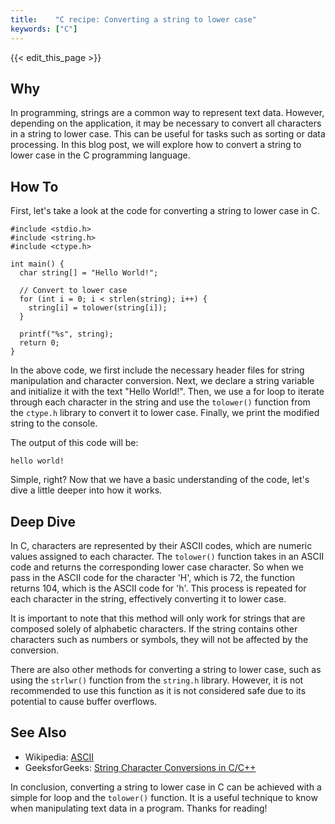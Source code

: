 ```yaml
---
title:    "C recipe: Converting a string to lower case"
keywords: ["C"]
---
```


{{< edit_this_page >}}

## Why
In programming, strings are a common way to represent text data. However, depending on the application, it may be necessary to convert all characters in a string to lower case. This can be useful for tasks such as sorting or data processing. In this blog post, we will explore how to convert a string to lower case in the C programming language.

## How To
First, let's take a look at the code for converting a string to lower case in C.

```
#include <stdio.h>
#include <string.h>
#include <ctype.h>

int main() {
  char string[] = "Hello World!";
  
  // Convert to lower case
  for (int i = 0; i < strlen(string); i++) {
    string[i] = tolower(string[i]);
  }
  
  printf("%s", string);
  return 0;
}
```

In the above code, we first include the necessary header files for string manipulation and character conversion. Next, we declare a string variable and initialize it with the text "Hello World!". Then, we use a for loop to iterate through each character in the string and use the `tolower()` function from the `ctype.h` library to convert it to lower case. Finally, we print the modified string to the console.

The output of this code will be:

```
hello world!
```

Simple, right? Now that we have a basic understanding of the code, let's dive a little deeper into how it works.

## Deep Dive
In C, characters are represented by their ASCII codes, which are numeric values assigned to each character. The `tolower()` function takes in an ASCII code and returns the corresponding lower case character. So when we pass in the ASCII code for the character 'H', which is 72, the function returns 104, which is the ASCII code for 'h'. This process is repeated for each character in the string, effectively converting it to lower case.

It is important to note that this method will only work for strings that are composed solely of alphabetic characters. If the string contains other characters such as numbers or symbols, they will not be affected by the conversion.

There are also other methods for converting a string to lower case, such as using the `strlwr()` function from the `string.h` library. However, it is not recommended to use this function as it is not considered safe due to its potential to cause buffer overflows.

## See Also
- Wikipedia: [ASCII](https://en.wikipedia.org/wiki/ASCII)
- GeeksforGeeks: [String Character Conversions in C/C++](https://www.geeksforgeeks.org/c-programming-string-character-conversions/)

In conclusion, converting a string to lower case in C can be achieved with a simple for loop and the `tolower()` function. It is a useful technique to know when manipulating text data in a program. Thanks for reading!